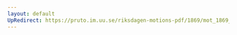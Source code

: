 ```yaml
---
layout: default
UpRedirect: https://pruto.im.uu.se/riksdagen-motions-pdf/1869/mot_1869__fk__21.pdf
---
```

